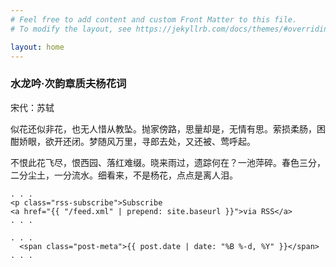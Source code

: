 ```yaml
---
# Feel free to add content and custom Front Matter to this file.
# To modify the layout, see https://jekyllrb.com/docs/themes/#overriding-theme-defaults

layout: home
---
```




### 水龙吟·次韵章质夫杨花词

宋代：苏轼

似花还似非花，也无人惜从教坠。抛家傍路，思量却是，无情有思。萦损柔肠，困酣娇眼，欲开还闭。梦随风万里，寻郎去处，又还被、莺呼起。

不恨此花飞尽，恨西园、落红难缀。晓来雨过，遗踪何在？一池萍碎。春色三分，二分尘土，一分流水。细看来，不是杨花，点点是离人泪。



```
. . .
<p class="rss-subscribe">Subscribe
<a href="{{ "/feed.xml" | prepend: site.baseurl }}">via RSS</a>
. . .
```

```
. . .
  <span class="post-meta">{{ post.date | date: "%B %-d, %Y" }}</span>
. . .
```